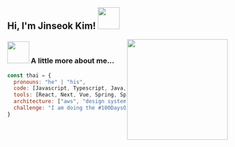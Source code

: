 <h2> Hi, I'm Jinseok Kim! <img src="https://media.giphy.com/media/mGcNjsfWAjY5AEZNw6/giphy.gif" width="50"></h2>
<img align='right' src="https://media.giphy.com/media/M9gbBd9nbDrOTu1Mqx/giphy.gif" width="230">



### <img src="https://media.giphy.com/media/VgCDAzcKvsR6OM0uWg/giphy.gif" width="50"> A little more about me...  

```javascript
const thai = {
  pronouns: "he" | "his",
  code: [Javascript, Typescript, Java, HTML, CSS, SCSS],
  tools: [React, Next, Vue, Spring, Spring-boot, React-native, Styled-Components, Jest, Docker, Jenkins],
  architecture: ["aws", "design system pattern"],
  challenge: "I am doing the #100DaysOfCode challenge focused on react and typescript"
}
```
